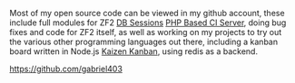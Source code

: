 Most of my open source code can be viewed in my github account, these include full modules for ZF2 [DB Sessions](https://github.com/gabriel403/G403SessionDb) [PHP Based CI Server](https://github.com/Block8/PHPCI), doing bug fixes and code for ZF2 itself, as well as working on my projects to try out the various other programming languages out there, including a kanban board written in Node.js [Kaizen Kanban](https://github.com/gabriel403/KaizenKanban), using redis as a backend.

https://github.com/gabriel403